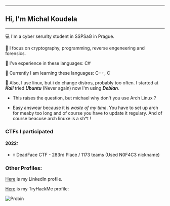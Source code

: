 _____________________________________________________________________________________________________
##                               Hi, I'm Michal Koudela
_____________________________________________________________________________________________________
💻 I'm a cyber serurity student in SSPSaG in Prague.

🔧 I focus on cryptography, programming, reverse engeneering and forensics.

📘 I've experience in these languages: C#

📕 Currently I am learning these languages: C++, C

🐧 Also, I use linux, but i do change distros, probably too often. I started at ***Kali*** tried ***Ubuntu*** (Never again)
now I'm using ***Debian***. 

- This raises the question, but michael why don't you use Arch Linux ?

- Easy answear because it is *waste of my time*. You have to set up arch for meaby too long and of course you have to update it regulary. And of course beacuse arch linuxe is a sh*t !

### CTFs I participated
#### 2022:
- 💀 DeadFace CTF - 283rd Place / 1173 teams (Used N0F4C3 nickname)




### Other Profiles:
[Here](https://www.linkedin.com/in/michal-koudela/) is my LinkedIn profile.

[Here](https://tryhackme.com/p/Probin) is my TryHackMe profile:

![Probin](https://user-images.githubusercontent.com/100596513/174675447-dee6a992-4c8e-45c9-a81b-cf2463167e57.png)

